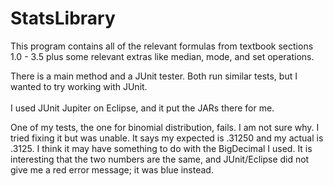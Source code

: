 # StatsLibrary

This program contains all of the relevant formulas from textbook sections 1.0 - 3.5
plus some relevant extras like median, mode, and set operations.

There is a main method and a JUnit tester. Both run similar tests, but I wanted to
try working with JUnit. <br><br> 
I used JUnit Jupiter on Eclipse, and it put the JARs there for me.

One of my tests, the one for binomial distribution, fails. I am not sure why. I tried fixing it but was unable. It says my expected is .31250 and my actual is .3125. I think it may have something to do with the BigDecimal I used. It is interesting that the two numbers are the same, and JUnit/Eclipse did not give me a red error message; it was blue instead.


